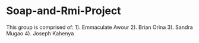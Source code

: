 # Soap-and-Rmi-Project
This group is comprised of:
1). Emmaculate Awour
2). Brian Orina
3). Sandra Mugao
4). Joseph Kahenya
